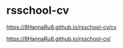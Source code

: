 # rsschool-cv



https://8HannaRu8.github.io/rsschool-cv/cv

https://8HannaRu8.github.io/rsschool-cv/
